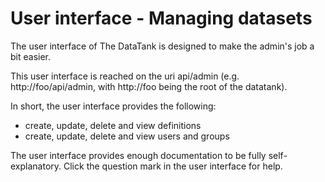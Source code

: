 # User interface - Managing datasets

The user interface of The DataTank is designed to make the admin's job a bit easier.

This user interface is reached on the uri api/admin (e.g. http://foo/api/admin, with http://foo being the root of the datatank).

In short, the user interface provides the following:

* create, update, delete and view definitions
* create, update, delete and view users and groups

The user interface provides enough documentation to be fully self-explanatory. Click the question mark in the user interface for help.